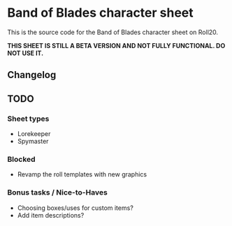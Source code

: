 # Band of Blades character sheet

This is the source code for the Band of Blades character sheet on Roll20.

**THIS SHEET IS STILL A BETA VERSION AND NOT FULLY FUNCTIONAL. DO NOT USE IT.**

## Changelog

## TODO

### Sheet types

- Lorekeeper
- Spymaster

### Blocked

- Revamp the roll templates with new graphics

### Bonus tasks / Nice-to-Haves

- Choosing boxes/uses for custom items?
- Add item descriptions?
